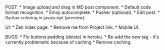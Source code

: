 POST:
    * Image upload and drag in MD post component.
    * Default code format recognition.
    * Emoji autocomplete.
    * Pusher (optional).
    * Edit post.
    * Syntax coloring in javascript (preview).

UI:
    * Zen index page.
    * Remove me from Project link.
    * Mobile UI.

BUGS:
    * Fix buttons padding (delete) in heroku.
    * Re-add the new tag - it's currently problematic because of caching
    * Remove caching.


